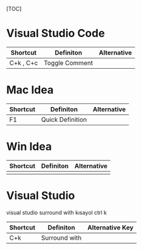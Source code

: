 

[TOC]

# Visual Studio Code

| Shortcut | Definiton  | Alternative  |
| --- | --- | --- |
| C+k , C+c | Toggle Comment  |


# Mac Idea

| Shortcut | Definiton  | Alternative  |
| --- | --- | --- |
| F1 | Quick Definition  |  |

# Win Idea
| Shortcut | Definiton  | Alternative  |
| --- | --- | --- |
|  |   |  |


# Visual Studio

visual studio surround with kısayol ctrl k


| Shortcut | Definiton  | Alternative Key |
| --- | --- | --- |
| C+k | Surround with  |  | | | 




